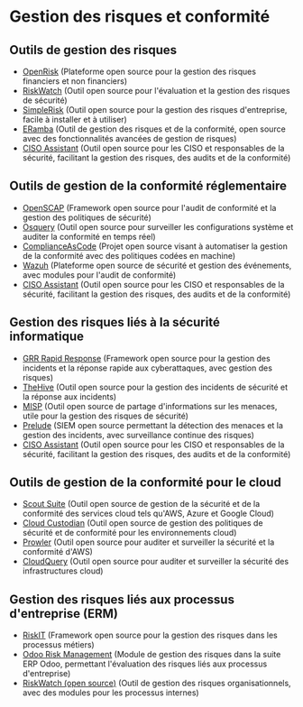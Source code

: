 # Gestion des risques et conformité

## Outils de gestion des risques
  - [OpenRisk](https://www.openrisk.eu/) (Plateforme open source pour la gestion des risques financiers et non financiers)
  - [RiskWatch](https://www.riskwatch.com/) (Outil open source pour l'évaluation et la gestion des risques de sécurité)
  - [SimpleRisk](https://www.simplerisk.com/) (Outil open source pour la gestion des risques d'entreprise, facile à installer et à utiliser)
  - [ERamba](https://www.eramba.org/) (Outil de gestion des risques et de la conformité, open source avec des fonctionnalités avancées de gestion de risques)
  - [CISO Assistant](https://github.com/intuitem/ciso-assistant-community) (Outil open source pour les CISO et responsables de la sécurité, facilitant la gestion des risques, des audits et de la conformité)

## Outils de gestion de la conformité réglementaire
  - [OpenSCAP](https://www.open-scap.org/) (Framework open source pour l'audit de conformité et la gestion des politiques de sécurité)
  - [Osquery](https://osquery.io/) (Outil open source pour surveiller les configurations système et auditer la conformité en temps réel)
  - [ComplianceAsCode](https://complianceascode.github.io/) (Projet open source visant à automatiser la gestion de la conformité avec des politiques codées en machine)
  - [Wazuh](https://wazuh.com/) (Plateforme open source de sécurité et gestion des événements, avec modules pour l'audit de conformité)
  - [CISO Assistant](https://github.com/intuitem/ciso-assistant-community) (Outil open source pour les CISO et responsables de la sécurité, facilitant la gestion des risques, des audits et de la conformité)


## Gestion des risques liés à la sécurité informatique
  - [GRR Rapid Response](https://grr.dev/) (Framework open source pour la gestion des incidents et la réponse rapide aux cyberattaques, avec gestion des risques)
  - [TheHive](https://thehive-project.org/) (Outil open source pour la gestion des incidents de sécurité et la réponse aux incidents)
  - [MISP](https://www.misp-project.org/) (Outil open source de partage d'informations sur les menaces, utile pour la gestion des risques de sécurité)
  - [Prelude](https://www.prelude-siem.org/) (SIEM open source permettant la détection des menaces et la gestion des incidents, avec surveillance continue des risques)
  - [CISO Assistant](https://github.com/intuitem/ciso-assistant-community) (Outil open source pour les CISO et responsables de la sécurité, facilitant la gestion des risques, des audits et de la conformité)


## Outils de gestion de la conformité pour le cloud
  - [Scout Suite](https://github.com/nccgroup/ScoutSuite) (Outil open source de gestion de la sécurité et de la conformité des services cloud tels qu'AWS, Azure et Google Cloud)
  - [Cloud Custodian](https://cloudcustodian.io/) (Outil open source de gestion des politiques de sécurité et de conformité pour les environnements cloud)
  - [Prowler](https://github.com/prowler-cloud/prowler) (Outil open source pour auditer et surveiller la sécurité et la conformité d'AWS)
  - [CloudQuery](https://www.cloudquery.io/) (Outil open source pour auditer et surveiller la sécurité des infrastructures cloud)


## Gestion des risques liés aux processus d'entreprise (ERM)
  - [RiskIT](https://github.com/Open-Risk/riskit) (Framework open source pour la gestion des risques dans les processus métiers)
  - [Odoo Risk Management](https://www.odoo.com/app/risk-management) (Module de gestion des risques dans la suite ERP Odoo, permettant l'évaluation des risques liés aux processus d'entreprise)
  - [RiskWatch (open source)](https://www.riskwatch.com/) (Outil de gestion des risques organisationnels, avec des modules pour les processus internes)

